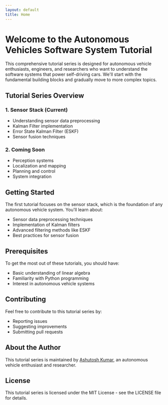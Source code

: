 ```yaml
---
layout: default
title: Home
---
```


# Welcome to the Autonomous Vehicles Software System Tutorial

This comprehensive tutorial series is designed for autonomous vehicle enthusiasts, engineers, and researchers who want to understand the software systems that power self-driving cars. We'll start with the fundamental building blocks and gradually move to more complex topics.

## Tutorial Series Overview

### 1. Sensor Stack (Current)
- Understanding sensor data preprocessing
- Kalman Filter implementation
- Error State Kalman Filter (ESKF)
- Sensor fusion techniques

### 2. Coming Soon
- Perception systems
- Localization and mapping
- Planning and control
- System integration

## Getting Started

The first tutorial focuses on the sensor stack, which is the foundation of any autonomous vehicle system. You'll learn about:

- Sensor data preprocessing techniques
- Implementation of Kalman filters
- Advanced filtering methods like ESKF
- Best practices for sensor fusion

## Prerequisites

To get the most out of these tutorials, you should have:

- Basic understanding of linear algebra
- Familiarity with Python programming
- Interest in autonomous vehicle systems

## Contributing

Feel free to contribute to this tutorial series by:

- Reporting issues
- Suggesting improvements
- Submitting pull requests

## About the Author

This tutorial series is maintained by [Ashutosh Kumar](https://ashu1069.github.io/), an autonomous vehicle enthusiast and researcher.

## License

This tutorial series is licensed under the MIT License - see the LICENSE file for details.
